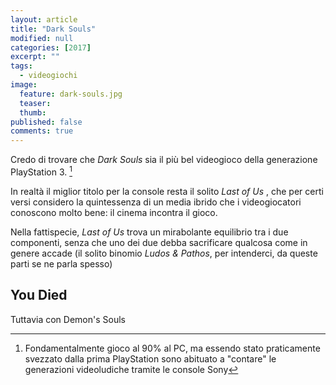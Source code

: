 ```yaml
---
layout: article
title: "Dark Souls"
modified: null
categories: [2017]
excerpt: ""
tags:
  - videogiochi
image: 
  feature: dark-souls.jpg
  teaser: 
  thumb: 
published: false
comments: true
---
```


Credo di trovare che _Dark Souls_ sia il più bel videogioco della generazione PlayStation 3. [^ps3]

[^ps3]: Fondamentalmente gioco al 90% al PC, ma essendo stato praticamente svezzato dalla prima PlayStation sono abituato a "contare" le generazioni videoludiche tramite le console Sony

In realtà il miglior titolo per la console resta il solito _Last of Us_ , che per certi versi 
considero la quintessenza di un media ibrido che i videogiocatori conoscono molto bene:  il cinema incontra il gioco.

Nella fattispecie, _Last of Us_ trova un mirabolante equilibrio tra i due componenti, senza che uno dei due debba sacrificare qualcosa come in genere accade (il solito binomio _Ludos & Pathos_, per intenderci, da queste parti se ne parla spesso)

## You Died

Tuttavia con Demon's Souls 